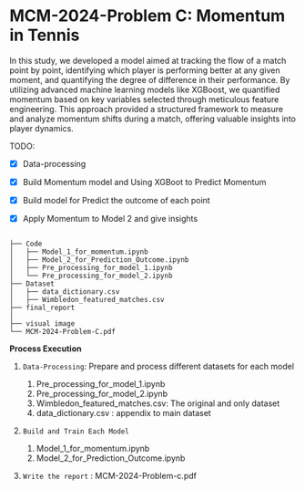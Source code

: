 # MCM-2024-Problem C: Momentum in Tennis


In this study, we developed a model aimed at tracking the flow of a match point by point,
identifying which player is performing better at any given moment, and quantifying the degree
of difference in their performance. By utilizing advanced machine learning models like XGBoost, we quantified
momentum based on key variables selected through meticulous feature engineering. This approach
provided a structured framework to measure and analyze momentum shifts during a match, offering
valuable insights into player dynamics.


TODO:

- [x] Data-processing
- [x] Build Momentum model and Using XGBoot to Predict Momentum  
- [x] Build model for Predict the outcome of each point 
- [x] Apply Momentum to Model 2 and give insights



```text

├── Code
│   ├── Model_1_for_momentum.ipynb
│   ├── Model_2_for_Prediction_Outcome.ipynb
│   ├── Pre_processing_for_model_1.ipynb
│   └── Pre_processing_for_model_2.ipynb
├── Dataset
│   ├── data_dictionary.csv
│   ├── Wimbledon_featured_matches.csv
├── final_report
│   
├── visual image
└── MCM-2024-Problem-C.pdf

```

**Process Execution**  

1. `Data-Processing`: Prepare and process different datasets for each model  
   1. Pre_processing_for_model_1.ipynb  
   2. Pre_processing_for_model_2.ipynb  
   3. Wimbledon_featured_matches.csv: The original and only dataset  
   4. data_dictionary.csv : appendix to main dataset

2. `Build and Train Each Model`  
   1. Model_1_for_momentum.ipynb  
   2. Model_2_for_Prediction_Outcome.ipynb  

3. `Write the report` : MCM-2024-Problem-c.pdf
